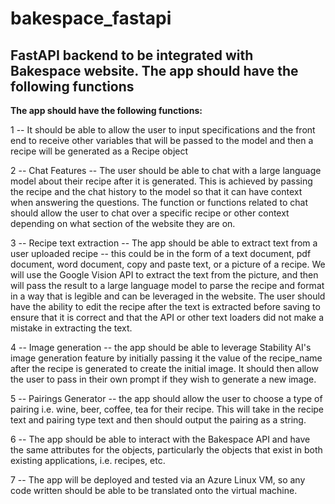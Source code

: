 # bakespace_fastapi

## FastAPI backend to be integrated with Bakespace website.  The app should have the following functions

**The app should have the following functions:**

1 -- It should be able to allow the user to input specifications and the front end to receive other variables 
that will be passed to the model and then a recipe will be generated as a Recipe object

2 -- Chat Features -- The user should be able to chat with a large language model about their recipe after it 
is generated.  This is achieved by passing the recipe and the chat history to the model so that it can have
context when answering the questions.  The function or functions related to chat should allow the user to chat
over a specific recipe or other context depending on what section of the website they are on.

3 -- Recipe text extraction -- The app should be able to extract text from a user uploaded recipe -- this could 
be in the form of a text document, pdf document, word document, copy and paste text, or a picture of a recipe.
We will use the Google Vision API to extract the text from the picture, and then will pass the result to a large 
language model to parse the recipe and format in a way that is legible and can be leveraged in the website.
The user should have the ability to edit the recipe after the text is extracted before saving to ensure that
it is correct and that the API or other text loaders did not make a mistake in extracting the text.

4 -- Image generation -- the app should be able to leverage Stability AI's image generation feature by initially passing
it the value of the recipe_name after the recipe is generated to create the initial image.  It should then allow the user to 
pass in their own prompt if they wish to generate a new image.

5 -- Pairings Generator -- the app should allow the user to choose a type of pairing i.e. wine, beer, coffee, tea
for their recipe.  This will take in the recipe text and pairing type text and then should output the pairing as a string.

6 -- The app should be able to interact with the Bakespace API and have the same attributes for the objects, particularly the
objects that exist in both existing applications, i.e. recipes, etc.  

7 -- The app will be deployed and tested via an Azure Linux VM, so any code written should be able to be translated onto the 
virtual machine.


